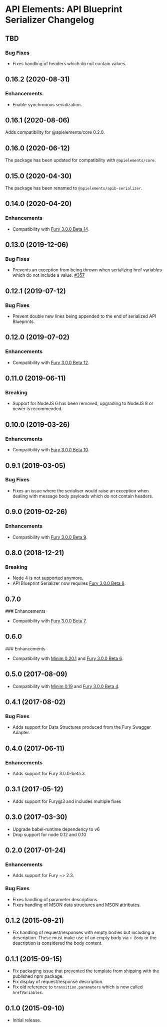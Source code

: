 # API Elements: API Blueprint Serializer Changelog

## TBD

### Bug Fixes

- Fixes handling of headers which do not contain values.

## 0.16.2 (2020-08-31)

### Enhancements

- Enable synchronous serialization.

## 0.16.1 (2020-08-06)

Adds compatibility for @apielements/core 0.2.0.

## 0.16.0 (2020-06-12)

The package has been updated for compatibility with `@apielements/core`.

## 0.15.0 (2020-04-30)

The package has been renamed to `@apielements/apib-serializer`.

## 0.14.0 (2020-04-20)

### Enhancements

- Compatibility with [Fury 3.0.0 Beta 14](https://github.com/apiaryio/api-elements.js/releases/tag/fury@3.0.0-beta.14).

## 0.13.0 (2019-12-06)

### Bug Fixes

- Prevents an exception from being thrown when serializing href variables which
  do not include a value.
  [#357](https://github.com/apiaryio/api-elements.js/issues/357)

## 0.12.1 (2019-07-12)

### Bug Fixes

- Prevent double new lines being appended to the end of serialized API
  Blueprints.

## 0.12.0 (2019-07-02)

### Enhancements

- Compatibility with [Fury 3.0.0 Beta 12](https://github.com/apiaryio/api-elements.js/releases/tag/fury@3.0.0-beta.12).

## 0.11.0 (2019-06-11)

### Breaking

- Support for NodeJS 6 has been removed, upgrading to NodeJS 8 or newer is
  recommended.

## 0.10.0 (2019-03-26)

### Enhancements

- Compatibility with [Fury 3.0.0 Beta 10](https://github.com/apiaryio/api-elements.js/releases/tag/fury@3.0.0-beta.10).

## 0.9.1 (2019-03-05)

### Bug Fixes

- Fixes an issue where the serialiser would raise an exception when dealing
  with message body payloads which do not contain headers.

## 0.9.0 (2019-02-26)

### Enhancements

- Compatibility with [Fury 3.0.0 Beta 9](https://github.com/apiaryio/api-elements.js/releases/tag/fury-3.0.0-beta.9).

## 0.8.0 (2018-12-21)

### Breaking

- Node 4 is not supported anymore.
- API Blueprint Serializer now requires [Fury 3.0.0 Beta 8](https://github.com/apiaryio/api-elements.js/releases/tag/fury-3.0.0-beta.8).

## 0.7.0

### Enhancements

- Compatibility with [Fury 3.0.0 Beta 7](https://github.com/apiaryio/fury.js/releases/tag/v3.0.0-beta.7).

## 0.6.0

### Enhancements

- Compatibility with [Minim 0.20.1](https://github.com/refractproject/minim/releases/tag/v0.20.1)
  and [Fury 3.0.0 Beta 6](https://github.com/apiaryio/fury.js/releases/tag/v3.0.0-beta.6).

## 0.5.0 (2017-08-09)

- Compatibility with [Minim 0.19](https://github.com/refractproject/minim/releases/tag/v0.19.0)
  and [Fury 3.0.0 Beta 4](https://github.com/apiaryio/fury.js/releases/tag/v3.0.0-beta.4).

## 0.4.1 (2017-08-02)

### Bug Fixes

- Adds support for Data Structures produced from the Fury Swagger Adapter.

## 0.4.0 (2017-06-11)

### Enhancements

- Adds support for Fury 3.0.0-beta.3.

## 0.3.1 (2017-05-12)

- Adds support for Fury@3 and includes multiple fixes

## 0.3.0 (2017-03-30)

- Upgrade babel-runtime dependency to v6
- Drop support for node 0.12 and 0.10

## 0.2.0 (2017-01-24)

### Enhancements

- Adds support for Fury ~> 2.3.

### Bug Fixes

- Fixes handling of parameter descriptions.
- Fixes handling of MSON data structures and MSON attributes.

## 0.1.2 (2015-09-21)

- Fix handling of request/responses with empty bodies but including a description. These must make use of an empty body via `+ Body` or the description is considered the body content.

## 0.1.1 (2015-09-15)

- Fix packaging issue that prevented the template from shipping with the published npm package.
- Fix display of request/response description.
- Fix old reference to `transition.parameters` which is now called `hrefVariables`.

## 0.1.0 (2015-09-10)

- Initial release.

